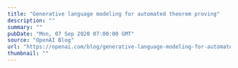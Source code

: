 ```yaml
---
title: "Generative language modeling for automated theorem proving"
description: ""
summary: ""
pubDate: "Mon, 07 Sep 2020 07:00:00 GMT"
source: "OpenAI Blog"
url: "https://openai.com/blog/generative-language-modeling-for-automated-theorem-proving"
thumbnail: ""
---
```


